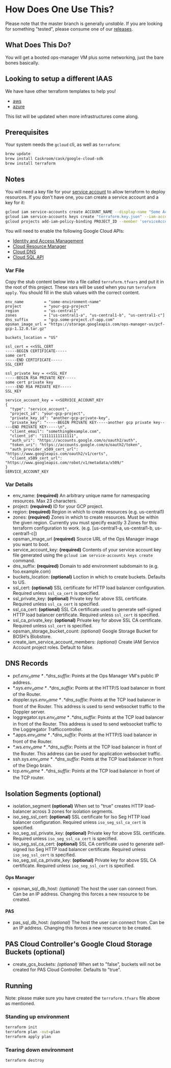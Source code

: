 # How Does One Use This?

Please note that the master branch is generally *unstable*. If you are looking for something
"tested", please consume one of our [releases](https://github.com/pivotal-cf/terraforming-gcp/releases).

## What Does This Do?

You will get a booted ops-manager VM plus some networking, just the bare bones basically.

## Looking to setup a different IAAS

We have have other terraform templates to help you!

- [aws](https://github.com/pivotal-cf/terraforming-aws)
- [azure](https://github.com/pivotal-cf/terraforming-azure)

This list will be updated when more infrastructures come along.

## Prerequisites

Your system needs the `gcloud` cli, as well as `terraform`:

```bash
brew update
brew install Caskroom/cask/google-cloud-sdk
brew install terraform
```

## Notes

You will need a key file for your [service account](https://cloud.google.com/iam/docs/service-accounts)
to allow terraform to deploy resources. If you don't have one, you can create a service account and a key for it:

```bash
gcloud iam service-accounts create ACCOUNT_NAME --display-name "Some Account Name"
gcloud iam service-accounts keys create "terraform.key.json" --iam-account "ACCOUNT_NAME@PROJECT_ID.iam.gserviceaccount.com"
gcloud projects add-iam-policy-binding PROJECT_ID --member 'serviceAccount:ACCOUNT_NAME@PROJECT_ID.iam.gserviceaccount.com' --role 'roles/owner'
```

You will need to enable the following Google Cloud APIs:
- [Identity and Access Management](https://console.developers.google.com/apis/api/iam.googleapis.com)
- [Cloud Resource Manager](https://console.developers.google.com/apis/api/cloudresourcemanager.googleapis.com/)
- [Cloud DNS](https://console.developers.google.com/apis/api/dns/overview)
- [Cloud SQL API](https://console.developers.google.com/apis/api/sqladmin/overview)

### Var File

Copy the stub content below into a file called `terraform.tfvars` and put it in the root of this project.
These vars will be used when you run `terraform  apply`.
You should fill in the stub values with the correct content.

```hcl
env_name         = "some-environment-name"
project          = "your-gcp-project"
region           = "us-central1"
zones            = ["us-central1-a", "us-central1-b", "us-central1-c"]
dns_suffix       = "gcp.some-project.cf-app.com"
opsman_image_url = "https://storage.googleapis.com/ops-manager-us/pcf-gcp-1.12.0.tar.gz"

buckets_location = "US"

ssl_cert = <<SSL_CERT
-----BEGIN CERTIFICATE-----
some cert
-----END CERTIFICATE-----
SSL_CERT

ssl_private_key = <<SSL_KEY
-----BEGIN RSA PRIVATE KEY-----
some cert private key
-----END RSA PRIVATE KEY-----
SSL_KEY

service_account_key = <<SERVICE_ACCOUNT_KEY
{
  "type": "service_account",
  "project_id": "your-gcp-project",
  "private_key_id": "another-gcp-private-key",
  "private_key": "-----BEGIN PRIVATE KEY-----another gcp private key-----END PRIVATE KEY-----\n",
  "client_email": "something@example.com",
  "client_id": "11111111111111",
  "auth_uri": "https://accounts.google.com/o/oauth2/auth",
  "token_uri": "https://accounts.google.com/o/oauth2/token",
  "auth_provider_x509_cert_url": "https://www.googleapis.com/oauth2/v1/certs",
  "client_x509_cert_url": "https://www.googleapis.com/robot/v1/metadata/x509/"
}
SERVICE_ACCOUNT_KEY
```

### Var Details
- env_name: **(required)** An arbitrary unique name for namespacing resources. Max 23 characters.
- project: **(required)** ID for your GCP project.
- region: **(required)** Region in which to create resources (e.g. us-central1)
- zones: **(required)** Zones in which to create resources. Must be within the given region. Currently you must specify exactly 3 Zones for this terraform configuration to work. (e.g. [us-central1-a, us-central1-b, us-central1-c])
- opsman_image_url **(required)** Source URL of the Ops Manager image you want to boot.
- service_account_key: **(required)** Contents of your service account key file generated using the `gcloud iam service-accounts keys create` command.
- dns_suffix: **(required)** Domain to add environment subdomain to (e.g. foo.example.com)
- buckets_location: **(optional)** Loction in which to create buckets. Defaults to US.
- ssl_cert: **(optional)** SSL certificate for HTTP load balancer configuration. Required unless `ssl_ca_cert` is specified.
- ssl_private_key: **(optional)** Private key for above SSL certificate. Required unless `ssl_ca_cert` is specified.
- ssl_ca_cert: **(optional)** SSL CA certificate used to generate self-signed HTTP load balancer certificate. Required unless `ssl_cert` is specified.
- ssl_ca_private_key: **(optional)** Private key for above SSL CA certificate. Required unless `ssl_cert` is specified.
- opsman_storage_bucket_count: *(optional)* Google Storage Bucket for BOSH's Blobstore.
- create_iam_service_account_members: *(optional)* Create IAM Service Account project roles. Default to false.

## DNS Records
- pcf.*$env_name*.*$dns_suffix*: Points at the Ops Manager VM's public IP address.
- \*.sys.*$env_name*.*$dns_suffix*: Points at the HTTP/S load balancer in front of the Router.
- doppler.sys.*$env_name*.*$dns_suffix*: Points at the TCP load balancer in front of the Router. This address is used to send websocket traffic to the Doppler server.
- loggregator.sys.*$env_name*.*$dns_suffix*: Points at the TCP load balancer in front of the Router. This address is used to send websocket traffic to the Loggregator Trafficcontroller.
- \*.apps.*$env_name*.*$dns_suffix*: Points at the HTTP/S load balancer in front of the Router.
- \*.ws.*$env_name*.*$dns_suffix*: Points at the TCP load balancer in front of the Router. This address can be used for application websocket traffic.
- ssh.sys.*$env_name*.*$dns_suffix*: Points at the TCP load balancer in front of the Diego brain.
- tcp.*$env_name*.*$dns_suffix*: Points at the TCP load balancer in front of the TCP router.

## Isolation Segments (optional)
- isolation_segment **(optional)** When set to "true" creates HTTP load-balancer across 3 zones for isolation segments.
- iso_seg_ssl_cert: **(optional)** SSL certificate for Iso Seg HTTP load balancer configuration. Required unless `iso_seg_ssl_ca_cert` is specified.
- iso_seg_ssl_private_key: **(optional)** Private key for above SSL certificate. Required unless `iso_seg_ssl_ca_cert` is specified.
- iso_seg_ssl_ca_cert: **(optional)** SSL CA certificate used to generate self-signed Iso Seg HTTP load balancer certificate. Required unless `iso_seg_ssl_cert` is specified.
- iso_seg_ssl_ca_private_key: **(optional)** Private key for above SSL CA certificate. Required unless `iso_seg_ssl_cert` is specified.

#### Ops Manager
- opsman_sql_db_host: *(optional)* The host the user can connect from. Can be an IP address. Changing this forces a new resource to be created.

#### PAS
- pas_sql_db_host: *(optional)* The host the user can connect from. Can be an IP address. Changing this forces a new resource to be created.

## PAS Cloud Controller's Google Cloud Storage Buckets (optional)
- create_gcs_buckets: *(optional)* When set to "false", buckets will not be created for PAS Cloud Controller. Defaults to "true".

## Running

Note: please make sure you have created the `terraform.tfvars` file above as mentioned.

### Standing up environment

```bash
terraform init
terraform plan -out=plan
terraform apply plan
```

### Tearing down environment

```bash
terraform destroy
```
